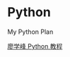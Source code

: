 # Python
My Python Plan

[廖学峰 Python
教程](http://www.liaoxuefeng.com/wiki/001374738125095c955c1e6d8bb493182103fac9270762a000)
